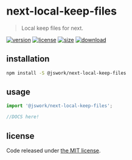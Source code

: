 # next-local-keep-files
> Local keep files for next.

[![version][version-image]][version-url]
[![license][license-image]][license-url]
[![size][size-image]][size-url]
[![download][download-image]][download-url]

## installation
```bash
npm install -S @jswork/next-local-keep-files
```

## usage
```js
import '@jswork/next-local-keep-files';

//DOCS here!
```

## license
Code released under [the MIT license](https://github.com/afeiship/next-local-keep-files/blob/master/LICENSE.txt).

[version-image]: https://img.shields.io/npm/v/@jswork/next-local-keep-files
[version-url]: https://npmjs.org/package/@jswork/next-local-keep-files

[license-image]: https://img.shields.io/npm/l/@jswork/next-local-keep-files
[license-url]: https://github.com/afeiship/next-local-keep-files/blob/master/LICENSE.txt

[size-image]: https://img.shields.io/bundlephobia/minzip/@jswork/next-local-keep-files
[size-url]: https://github.com/afeiship/next-local-keep-files/blob/master/dist/next-local-keep-files.min.js

[download-image]: https://img.shields.io/npm/dm/@jswork/next-local-keep-files
[download-url]: https://www.npmjs.com/package/@jswork/next-local-keep-files
